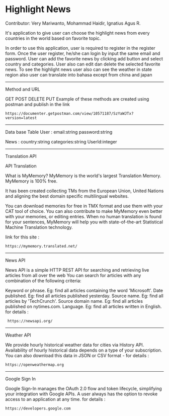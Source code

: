 # Highlight News

Contributor: Very Mariwanto, Mohammad Haidir, Ignatius Agus R.


It's application to give user can choose the highlight news from every countries in the world based on favorite topic.

In order to use this application, user is required to register in the register form.
Once the user register, he/she can login by input the same email and password.
User can add the favorite news by clicking add button and select country and categories.
User also can edit dan delete the selected favorite news.
To see the highlight news user also can see the weather in state region also user can translate into bahasa except from china and japan

----------------------------------------------------------------------------------------
Method and URL

GET POST DELETE PUT
Example of these methods are created using postman and publish in the link
````
https://documenter.getpostman.com/view/10571187/SzYaWJTx?version=latest
````

----------------------------------------------------------------------------------------
Data base Table
User : 
  email:string
  password:string

News :
  country:string
  categories:string
  UserId:integer
  
------------------------------------------------------------------------------------------

Translation API

API Translation

What is MyMemory?
MyMemory is the world's largest Translation Memory. MyMemory is 100% free.

It has been created collecting TMs from the European Union, United Nations and aligning the best domain specific multilingual websites.

You can download memories for free in TMX format and use them with your CAT tool of choice. You can also contribute to make MyMemory even better with your memories, or editing entries. When no human translation is found for your sentences, MyMemory will help you with state-of-the-art Statistical Machine Translation technology.

link for this site :
````
https://mymemory.translated.net/
````
----------------------------------------------------------------------------------------------

News API

News API is a simple HTTP REST API for searching and retrieving live articles from all over the web
You can search for articles with any combination of the following criteria:

Keyword or phrase. Eg: find all articles containing the word 'Microsoft'.
Date published. Eg: find all articles published yesterday.
Source name. Eg: find all articles by 'TechCrunch'.
Source domain name. Eg: find all articles published on nytimes.com.
Language. Eg: find all articles written in English.
for details :
````
 https://newsapi.org/
````
------------------------------------------------------------------------------------------------

Weather API

We provide hourly historical weather data for cities via History API. Availability of hourly historical data depends on a type of your subscription.
You can also download this data in JSON or CSV format - 
for details : 
````
https://openweathermap.org
````

-------------------------------------------------------------------------------------------------

Google Sign In

Google Sign-In manages the OAuth 2.0 flow and token lifecycle, simplifying your integration with Google APIs. A user always has the option to revoke access to an application at any time.
for details : 
````
https://developers.google.com
````
